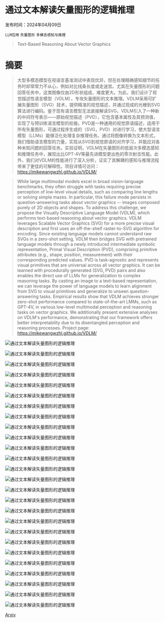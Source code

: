 # 通过文本解读矢量图形的逻辑推理

发布时间：2024年04月09日

`LLM应用` `矢量图形` `多模态感知与推理`

> Text-Based Reasoning About Vector Graphics

# 摘要

> 大型多模态模型在视语言基准测试中表现优异，但在处理精确感知细节的任务时却常常力不从心，例如对比线条长度或走迷宫。尤其在矢量图形的问题回答任务中，这类图像仅由2D形状组成，难度更大。为此，我们设计了视觉描述性语言模型（VDLM），专攻矢量图形的文本推理。VDLM采用可扩展矢量图形（SVG）技术，提供精准的视觉描述，并通过现成的光栅到SVG算法进行编码。鉴于现有语言模型无法直接解读SVG，VDLM引入了一种新的中间符号表示——原始视觉描述（PVD），它包含基本属性及其预测值，实现了与预训练语言模型的衔接。PVD是一种通用的视觉原语描述，适用于所有矢量图形，可通过程序生成的（SVG，PVD）对进行学习，使大型语言模型（LLMs）能够泛化处理复杂推理任务。通过将图像转换为文本形式，我们借助语言模型的力量，实现从SVG到视觉原语的对齐学习，并能应对各种未知问题的回答任务。实验证明，VDLM在矢量图形的低层次多模态感知和推理任务中，展现出比GPT-4V等最先进模型更出色的零次射击性能。此外，我们对VDLM的性能进行了深入分析，证实了其解耦的感知与推理流程带来了更佳的可解释性。项目详情可访问：https://mikewangwzhl.github.io/VDLM/

> While large multimodal models excel in broad vision-language benchmarks, they often struggle with tasks requiring precise perception of low-level visual details, such as comparing line lengths or solving simple mazes. In particular, this failure mode persists in question-answering tasks about vector graphics -- images composed purely of 2D objects and shapes. To address this challenge, we propose the Visually Descriptive Language Model (VDLM), which performs text-based reasoning about vector graphics. VDLM leverages Scalable Vector Graphics (SVG) for a more precise visual description and first uses an off-the-shelf raster-to-SVG algorithm for encoding. Since existing language models cannot understand raw SVGs in a zero-shot setting, VDLM then bridges SVG with pretrained language models through a newly introduced intermediate symbolic representation, Primal Visual Description (PVD), comprising primitive attributes (e.g., shape, position, measurement) with their corresponding predicted values. PVD is task-agnostic and represents visual primitives that are universal across all vector graphics. It can be learned with procedurally generated (SVG, PVD) pairs and also enables the direct use of LLMs for generalization to complex reasoning tasks. By casting an image to a text-based representation, we can leverage the power of language models to learn alignment from SVG to visual primitives and generalize to unseen question-answering tasks. Empirical results show that VDLM achieves stronger zero-shot performance compared to state-of-the-art LMMs, such as GPT-4V, in various low-level multimodal perception and reasoning tasks on vector graphics. We additionally present extensive analyses on VDLM's performance, demonstrating that our framework offers better interpretability due to its disentangled perception and reasoning processes. Project page: https://mikewangwzhl.github.io/VDLM/

![通过文本解读矢量图形的逻辑推理](../../../paper_images/2404.06479/x1.png)

![通过文本解读矢量图形的逻辑推理](../../../paper_images/2404.06479/x2.png)

![通过文本解读矢量图形的逻辑推理](../../../paper_images/2404.06479/star_ori.png)

![通过文本解读矢量图形的逻辑推理](../../../paper_images/2404.06479/star_rec.png)

![通过文本解读矢量图形的逻辑推理](../../../paper_images/2404.06479/x3.png)

![通过文本解读矢量图形的逻辑推理](../../../paper_images/2404.06479/x4.png)

![通过文本解读矢量图形的逻辑推理](../../../paper_images/2404.06479/x5.png)

![通过文本解读矢量图形的逻辑推理](../../../paper_images/2404.06479/x6.png)

![通过文本解读矢量图形的逻辑推理](../../../paper_images/2404.06479/x7.png)

![通过文本解读矢量图形的逻辑推理](../../../paper_images/2404.06479/x8.png)

![通过文本解读矢量图形的逻辑推理](../../../paper_images/2404.06479/x9.png)

![通过文本解读矢量图形的逻辑推理](../../../paper_images/2404.06479/x10.png)

![通过文本解读矢量图形的逻辑推理](../../../paper_images/2404.06479/x11.png)

![通过文本解读矢量图形的逻辑推理](../../../paper_images/2404.06479/x12.png)

![通过文本解读矢量图形的逻辑推理](../../../paper_images/2404.06479/x13.png)

![通过文本解读矢量图形的逻辑推理](../../../paper_images/2404.06479/x14.png)

![通过文本解读矢量图形的逻辑推理](../../../paper_images/2404.06479/x15.png)

![通过文本解读矢量图形的逻辑推理](../../../paper_images/2404.06479/x16.png)

![通过文本解读矢量图形的逻辑推理](../../../paper_images/2404.06479/x17.png)

![通过文本解读矢量图形的逻辑推理](../../../paper_images/2404.06479/x18.png)

![通过文本解读矢量图形的逻辑推理](../../../paper_images/2404.06479/x19.png)

![通过文本解读矢量图形的逻辑推理](../../../paper_images/2404.06479/x20.png)

![通过文本解读矢量图形的逻辑推理](../../../paper_images/2404.06479/x21.png)

![通过文本解读矢量图形的逻辑推理](../../../paper_images/2404.06479/x22.png)

![通过文本解读矢量图形的逻辑推理](../../../paper_images/2404.06479/x23.png)

![通过文本解读矢量图形的逻辑推理](../../../paper_images/2404.06479/x24.png)

[Arxiv](https://arxiv.org/abs/2404.06479)